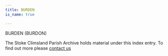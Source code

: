 ```yaml
---
title: BURDEN
is_name: true

---
```


BURDEN (BURDON)


The Stoke Climsland Parish Archive holds material under this index entry. To find out more please [contact us](/contact/)
